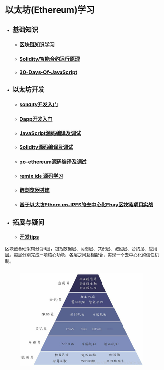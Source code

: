 # 以太坊(Ethereum)学习  
- ## 基础知识  
  - ### [区块链知识学习](md/blockchain-base.md)  
  - ### [Solidity/智能合约运行原理](md/solidity.md)  
  - ### [30-Days-Of-JavaScript](https://github.com/ymm135/30-Days-Of-JavaScript)  
- ## 以太坊开发 
  - ### [solidity开发入门](md/blockchain-app-dev.md)  
  - ### [Dapp开发入门](md/eth-app-dev.md)  
  - ### [JavaScript源码编译及调试](md/javascript.md)  
  - ### [Solidity源码编译及调试](md/solidity-debug.md)  
  - ### [go-ethereum源码编译及调试](md/go-ethereum.md)  
  - ### [remix ide 源码学习](md/remix-debug.md)  
  - ### [链浏览器搭建](md/block-explorer.md)  
  - ### [基于以太坊Ethereum-IPFS的去中心化Ebay区块链项目实战](md/ebay-project.md)  
- ## 拓展与疑问
  - ### [开发tips](md/tips.md)

区块链基础架构分为6层，包括数据层、网络层、共识层、激励层、合约层、应用层。每层分别完成一项核心功能，各层之间互相配合，实现一个去中心化的信任机制。  


<br>
<div align=center>
  <img src="res/images/区块链底层结构.jpg" width="80%" height="80%"></img>
</div>

